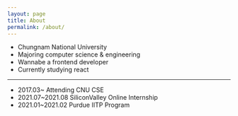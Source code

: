 ```yaml
---
layout: page
title: About
permalink: /about/
---
```


- Chungnam National University
- Majoring computer science & engineering
- Wannabe a frontend developer
- Currently studying react

---

- 2017.03~ Attending CNU CSE
- 2021.07~2021.08 SiliconValley Online Internship
- 2021.01~2021.02 Purdue IITP Program
